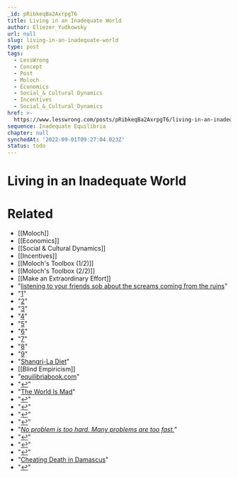 ```yaml
---
_id: pRibkeqBa2AxrpgT6
title: Living in an Inadequate World
author: Eliezer_Yudkowsky
url: null
slug: living-in-an-inadequate-world
type: post
tags:
  - LessWrong
  - Concept
  - Post
  - Moloch
  - Economics
  - Social_& Cultural Dynamics
  - Incentives
  - Social_&_Cultural_Dynamics
href: >-
  https://www.lesswrong.com/posts/pRibkeqBa2AxrpgT6/living-in-an-inadequate-world
sequence: Inadequate Equilibria
chapter: null
synchedAt: '2022-09-01T09:27:04.023Z'
status: todo
---
```


# Living in an Inadequate World


# Related

- [[Moloch]]
- [[Economics]]
- [[Social & Cultural Dynamics]]
- [[Incentives]]
- [[Moloch's Toolbox (1/2)]]
- [[Moloch's Toolbox (2/2)]]
- [[Make an Extraordinary Effort]]
- "[listening to your friends sob about the screams coming from the ruins](http://slatestarcodex.com/2013/07/17/who-by-very-slow-decay/)"
- "[1](#footnote-1-definition)"
- "[2](#footnote-2-definition)"
- "[3](#footnote-3-definition)"
- "[4](#footnote-4-definition)"
- "[5](#footnote-5-definition)"
- "[6](#footnote-6-definition)"
- "[7](#footnote-7-definition)"
- "[8](#footnote-8-definition)"
- "[9](#footnote-9-definition)"
- "[Shangri-La Diet](http://lesswrong.com/lw/a6/the_unfinished_mystery_of_the_shangrila_diet/)"
- [[Blind Empiricism]]
- "[equilibriabook.com](https://equilibriabook.com)"
- "[↩](#footnote-1-return)"
- "[The World Is Mad](https://thingofthings.wordpress.com/2015/10/30/the-world-is-mad/)"
- "[↩](#footnote-2-return)"
- "[↩](#footnote-3-return)"
- "[↩](#footnote-4-return)"
- "[↩](#footnote-5-return)"
- "[_No problem is too hard. Many problems are too fast._](http://www.smbc-comics.com/?id=2996)"
- "[↩](#footnote-6-return)"
- "[↩](#footnote-7-return)"
- "[↩](#footnote-8-return)"
- "[Cheating Death in Damascus](https://intelligence.org/files/DeathInDamascus.pdf)"
- "[↩](#footnote-9-return)"